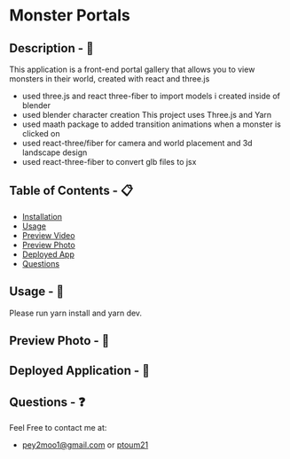 # Monster Portals

## Description - 💠
This application is a front-end portal gallery that allows you to view monsters in their world, created with react and three.js
* used three.js and react three-fiber to import models i created inside of blender
* used blender character creation
This project uses Three.js and Yarn
* used maath package to added transition animations when a monster is clicked on
* used react-three/fiber for camera and world placement and 3d landscape design
* used react-three-fiber to convert glb files to jsx

## Table of Contents - 📋
* [Installation](#installation---☢️)
* [Usage](#usage---💎)
* [Preview Video](#preview-video---📼)
* [Preview Photo](#preview-photo---📸)
* [Deployed App](#deployed-app---📲)
* [Questions](#questions---❓)

## Usage - 💎
Please run yarn install and yarn dev.

## Preview Photo - 📸


## Deployed Application - 📲


## Questions - ❓
Feel Free to contact me at:
- pey2moo1@gmail.com or [ptoum21](https://github.com/ptoum21)
